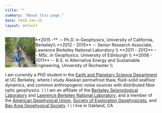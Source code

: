 ```yaml
---
title: ""
summary: "About this page."
date: 2018-Jan-15
layout: default
---
```

<img align="left" width="100" height="100" src="assets/images/fairbanks/nateTrench.JPG">
**2015 -**			-- Ph.D. in Geophysics, University of California, Berkeley\\
**2012 - 2015** -- Senior Research Associate, Lawrence Berkeley National Laboratory \\
**2011 - 2012** -- MSc. in Geophysics, University of Edinburgh \\
**2006 - 2011** -- B.S. in Alternative Energy and Sustainable Engineering, University of Rochester
\\

I am currently a PhD student in the [Earth and Planetary Science Department](https://sites.agu.org/) at UC Berkeley, where I study Alaskan permafrost thaw, fluid-solid seafloor dynamics, and common anthropogenic noise sources with distributed fiber optic geophysics.
\\
\\
I am an affiliate of the [Berkeley Seismological Laboratory](https:http://seismo.berkeley.edu/) and [Lawrence Berkeley National Laboratory](http://www.lbl.gov/), and a member of the [American Geophysical Union](https://sites.agu.org/), [Society of Exploration Geophysicists](https://seg.org/), and [Bay Area Geophysical Society](http://bayareageophysicalsociety.org/).
\\
\\
I live in Oakland, CA
